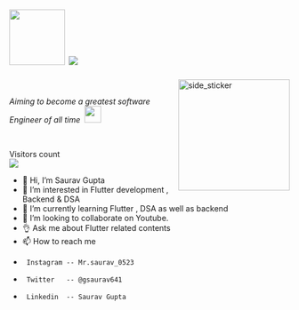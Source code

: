 <h1><img src="https://media.giphy.com/media/v1.Y2lkPTc5MGI3NjExMmJ3b2hsYzlpcGg1bDVxZjNzeHJrbm5lc2MxMzNxZXh3cGpxZTJkOCZlcD12MV9zdGlja2Vyc19zZWFyY2gmY3Q9cw/VFGsPXfFeIcGdtwAIC/giphy.gif" width="100">
  <a href="https://github.com/DenverCoder1/readme-typing-svg">
    <img src="https://readme-typing-svg.demolab.com/?lines= Namaste +🙏🏻+,+I'm+Saurav+Gupta!; Full-Stack%20Dev%20and%20Android%20Engineer;Always%20learning%20new%20things&font=Fira%20Code&center=true&width=440&height=45&color=f75c7e&vCenter=true&pause=1000&size=22" /></a> </h1>
<img align="right" width=200px height=200px alt="side_sticker" src="https://media.giphy.com/media/TEnXkcsHrP4YedChhA/giphy.gif" />
<br>
<p><em>Aiming to become a greatest software Engineer of all time &nbsp<img src="https://media.giphy.com/media/WUlplcMpOCEmTGBtBW/giphy.gif" width="30"> 
</em></p>

<br>

<p align="center"> 
    
  Visitors count
<br>
<img src="https://profile-counter.glitch.me/saurav0523/count.svg" />
</p>







- 👋 Hi, I’m Saurav Gupta
- 👀 I’m interested in Flutter development , Backend & DSA
- 🌱 I’m currently learning Flutter , DSA as well as backend
- 💞️ I’m looking to collaborate on Youtube.
- 👌 Ask me about Flutter related contents
- 📫 How to reach me 
-      Instagram -- Mr.saurav_0523
-      Twitter   -- @gsaurav641
-      Linkedin  -- Saurav Gupta

<!---
saurav0523/saurav0523 is a ✨ special ✨ repository because its `README.md` (this file) appears on your GitHub profile.
You can click the Preview link to take a look at your changes.
--->
